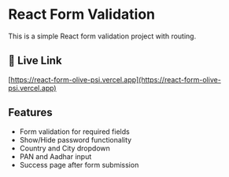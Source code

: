 # React Form Validation

This is a simple React form validation project with routing.

## 🔗 Live Link

[https://react-form-olive-psi.vercel.app](https://react-form-olive-psi.vercel.app)

## Features

- Form validation for required fields
- Show/Hide password functionality
- Country and City dropdown
- PAN and Aadhar input
- Success page after form submission




